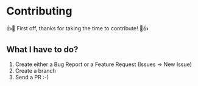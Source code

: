 # Contributing

:+1::tada: First off, thanks for taking the time to contribute! :tada::+1:

## What I have to do?

1. Create either a Bug Report or a Feature Request (Issues -> New Issue)
2. Create a branch
3. Send a PR :-)
